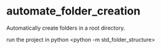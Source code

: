 # automate_folder_creation
Automatically create folders in a root directory.

run the project in python <python -m std_folder_structure>
